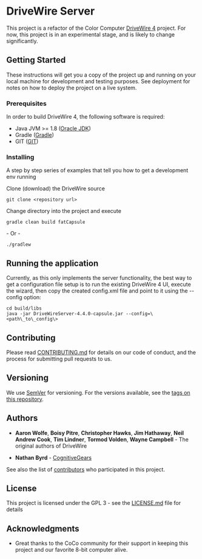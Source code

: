 # DriveWire Server

This project is a refactor of the Color Computer [DriveWire 4](https://sites.google.com/site/drivewire4/) project. For now, this project is in an experimental stage, and is likely to change significantly.

## Getting Started

These instructions will get you a copy of the project up and running on your local machine for development and testing purposes. See deployment for notes on how to deploy the project on a live system.

### Prerequisites

In order to build DriveWire 4, the following software is required:
* Java JVM >= 1.8 ([Oracle JDK](http://www.oracle.com/technetwork/java/javase/downloads/index.html))
* Gradle ([Gradle](https://gradle.org/install/))
* GIT ([GIT](https://git-scm.com/book/en/v2/Getting-Started-Installing-Git))


### Installing

A step by step series of examples that tell you how to get a development env running

Clone (download) the DriveWire source

```
git clone <repository url>
```

Change directory into the project and execute

```
gradle clean build fatCapsule
```

\- Or -

```
./gradlew
```


## Running the application

Currently, as this only implements the server functionality, the best way to get a configuration file setup is to run the existing DriveWire 4 UI, execute the wizard, then copy the created config.xml file and point to it using the --config option:

```
cd build/libs
java -jar DriveWireServer-4.4.0-capsule.jar --config=\<path\_to\_config\>
```

## Contributing


Please read [CONTRIBUTING.md](CONTRIBUTING.md) for details on our code of conduct, and the process for submitting pull requests to us.

## Versioning

We use [SemVer](http://semver.org/) for versioning. For the versions available, see the [tags on this repository](https://github.com/DriveWire/DriveWireServer/tags). 

## Authors

* **Aaron Wolfe**, **Boisy Pitre**, **Christopher Hawks**, **Jim Hathaway**, **Neil Andrew Cook**, **Tim Lindner**, **Tormod Volden**, **Wayne Campbell** - The original authors of DriveWire

* **Nathan Byrd** - [CognitiveGears](https://github.com/cognitivegears)

See also the list of [contributors](https://github.com/DriveWire/DriveWireServer/contributors) who participated in this project.

## License

This project is licensed under the GPL 3 - see the [LICENSE.md](LICENSE.md) file for details

## Acknowledgments

* Great thanks to the CoCo community for their support in keeping this project and our favorite 8-bit computer alive.
